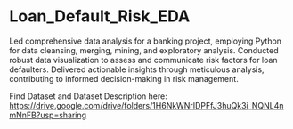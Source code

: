 # Loan_Default_Risk_EDA

Led comprehensive data analysis for a banking project, employing Python for data cleansing, merging, mining, and exploratory analysis. Conducted robust data visualization to assess and communicate risk factors for loan defaulters. Delivered actionable insights through meticulous analysis, contributing to informed decision-making in risk management.

Find Dataset and Dataset Description here: https://drive.google.com/drive/folders/1H6NkWNrIDPFfJ3huQk3i_NQNL4nmNnFB?usp=sharing
